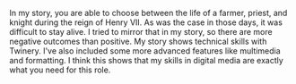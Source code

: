  In my story, you are able to choose between the life of a farmer, priest, and knight during the reign of Henry VII.  As was the case in those days, it was difficult to stay alive.  I tried to mirror that in my story, so there are more negative outcomes than positive.
 My story shows technical skills with Twinery.  I've also included some more advanced features like multimedia and formatting.  I think this shows that my skills in digital media are exactly what you need for this role.
